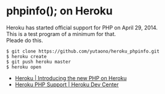 # phpinfo(); on Heroku

Heroku has started official support for PHP on April 29, 2014.<br>
This is a test program of a minimum for that.<br>
Pleade do this.

```shell
$ git clone https://github.com/yutaono/heroku_phpinfo.git
$ heroku create
$ git push heroku master
$ heroku open
```

- [Heroku | Introducing the new PHP on Heroku](https://blog.heroku.com/archives/2014/4/29/introducing_the_new_php_on_heroku)
- [Heroku PHP Support | Heroku Dev Center](https://devcenter.heroku.com/articles/php-support)